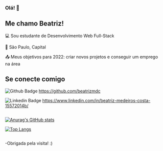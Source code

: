 ### Olá! 👋

<!--
**beatrizmdc/beatrizmdc** is a ✨ _special_ ✨ repository because its `README.md` (this file) appears on your GitHub profile.

Here are some ideas to get you started:

- 🔭 I’m currently working on ...
- 🌱 I’m currently learning ...
- 👯 I’m looking to collaborate on ...
- 🤔 I’m looking for help with ...
- 💬 Ask me about ...
- 📫 How to reach me: ...
- 😄 Pronouns: ...
- ⚡ Fun fact: ...
-->

## Me chamo Beatriz!

 

:computer: Sou estudante de Desenvolvimento Web Full-Stack

:house_with_garden: São Paulo, Capital

:outbox_tray: Meus objetivos para 2022: criar novos projetos e conseguir um emprego na área

 

## Se conecte comigo

![Github Badge](https://img.shields.io/badge/-Github-000?style=flat-square&logo=Github&logoColor=white&link=LINK_GIT) https://github.com/beatrizmdc

![Linkedin Badge](https://img.shields.io/badge/-LinkedIn-blue?style=flat-square&logo=Linkedin&logoColor=white&link=LINK_LINKEDIN) https://www.linkedin.com/in/beatriz-medeiros-costa-15572014b/

##

[![Anurag's GitHub stats](https://github-readme-stats.vercel.app/api?username=beatrizmdc)](https://github.com/anuraghazra/github-readme-stats)

[![Top Langs](https://github-readme-stats.vercel.app/api/top-langs/?username=beatrizmdc&layout=compact)](https://github.com/anuraghazra/github-readme-stats)

##

-Obrigada pela visita! :)
